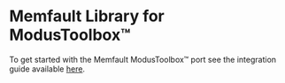 # Memfault Library for ModusToolbox:tm:

To get started with the Memfault ModusToolbox:tm: port see the integration guide
available [here](https://mflt.io/mtb-integration-guide).
